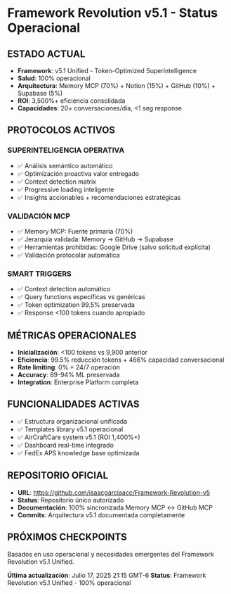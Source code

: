 # Framework Revolution v5.1 - Status Operacional

## ESTADO ACTUAL
- **Framework**: v5.1 Unified - Token-Optimized Superintelligence
- **Salud**: 100% operacional
- **Arquitectura**: Memory MCP (70%) + Notion (15%) + GitHub (10%) + Supabase (5%)
- **ROI**: 3,500%+ eficiencia consolidada
- **Capacidades**: 20+ conversaciones/día, <1 seg response

## PROTOCOLOS ACTIVOS

### SUPERINTELIGENCIA OPERATIVA
- ✅ Análisis semántico automático
- ✅ Optimización proactiva valor entregado
- ✅ Context detection matrix
- ✅ Progressive loading inteligente
- ✅ Insights accionables + recomendaciones estratégicas

### VALIDACIÓN MCP
- ✅ Memory MCP: Fuente primaria (70%)
- ✅ Jerarquía validada: Memory → GitHub → Supabase
- ✅ Herramientas prohibidas: Google Drive (salvo solicitud explícita)
- ✅ Validación protocolar automática

### SMART TRIGGERS
- ✅ Context detection automático
- ✅ Query functions específicas vs genéricas
- ✅ Token optimization 99.5% preservada
- ✅ Response <100 tokens cuando apropiado

## MÉTRICAS OPERACIONALES
- **Inicialización**: <100 tokens vs 9,900 anterior
- **Eficiencia**: 99.5% reducción tokens + 466% capacidad conversacional
- **Rate limiting**: 0% + 24/7 operación
- **Accuracy**: 89-94% ML preservada
- **Integration**: Enterprise Platform completa

## FUNCIONALIDADES ACTIVAS
- ✅ Estructura organizacional unificada
- ✅ Templates library v5.1 operacional
- ✅ AirCraftCare system v5.1 (ROI 1,400%+)
- ✅ Dashboard real-time integrado
- ✅ FedEx APS knowledge base optimizada

## REPOSITORIO OFICIAL
- **URL**: https://github.com/isaacgarciaacc/Framework-Revolution-v5
- **Status**: Repositorio único autorizado
- **Documentación**: 100% sincronizada Memory MCP ↔ GitHub MCP
- **Commits**: Arquitectura v5.1 documentada completamente

## PRÓXIMOS CHECKPOINTS
Basados en uso operacional y necesidades emergentes del Framework Revolution v5.1 Unified.

**Última actualización**: Julio 17, 2025 21:15 GMT-6
**Status**: Framework Revolution v5.1 Unified - 100% operacional
